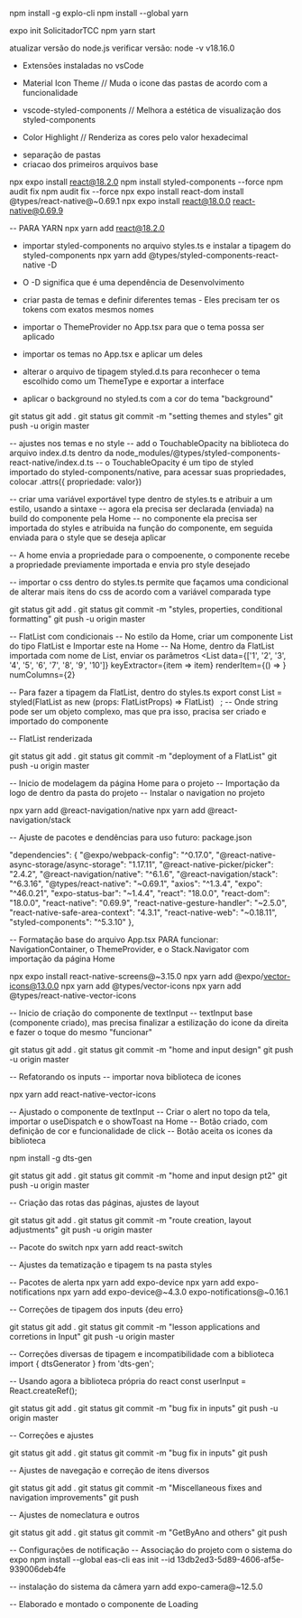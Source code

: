 npm install -g explo-cli
npm install --global yarn

expo init SolicitadorTCC
npm yarn start

atualizar versão do node.js
verificar versão: node -v
v18.16.0

- Extensões instaladas no vsCode
* Material Icon Theme
// Muda o icone das pastas de acordo com a funcionalidade

* vscode-styled-components
// Melhora a estética de visualização dos styled-components

* Color Highlight
// Renderiza as cores pelo valor hexadecimal


- separação de pastas
- criacao dos primeiros arquivos base

npx expo install react@18.2.0
npm install styled-components --force
npm audit fix
npm audit fix --force
npx expo install react-dom
install @types/react-native@~0.69.1
npx expo install react@18.0.0 react-native@0.69.9

-- PARA YARN
npx yarn add react@18.2.0

- importar styled-components no arquivo styles.ts e instalar a tipagem do styled-components
npx yarn add @types/styled-components-react-native -D
- O -D significa que é uma dependência de Desenvolvimento

- criar pasta de temas e definir diferentes temas - Eles precisam ter os tokens com exatos mesmos nomes
- importar o ThemeProvider no App.tsx para que o tema possa ser aplicado
- importar os temas no App.tsx e aplicar um deles
- alterar o arquivo de tipagem styled.d.ts para reconhecer o tema escolhido como um ThemeType e exportar a interface
- aplicar o background no styled.ts com a cor do tema "background"

git status
git add .
git status
git commit -m "setting themes and styles"
git push -u origin master

-- ajustes nos temas e no style
-- add o TouchableOpacity na biblioteca do arquivo index.d.ts dentro da node_modules/@types/styled-components-react-native/index.d.ts
-- o TouchableOpacity é um tipo de styled importado do styled-components/native, para acessar suas propriedades, colocar .attrs({ propriedade: valor})

-- criar uma variável exportável type dentro de styles.ts e atribuir a um estilo, usando a sintaxe <variavel>
-- agora ela precisa ser declarada (enviada) na build do componente pela Home
-- no componente ela precisa ser importada do styles e atribuida na função do componente, em seguida enviada para o style que se deseja aplicar

-- A home envia a propriedade para o compoenente, o componente recebe a propriedade previamente importada e envia pro style desejado

-- importar o css dentro do styles.ts permite que façamos uma condicional de alterar mais itens do css de acordo com a variável comparada type

git status
git add .
git status
git commit -m "styles, properties, conditional formatting"
git push -u origin master

-- FlatList com condicionais
-- No estilo da Home, criar um componente List do tipo FlatList e Importar este na Home
-- Na Home, dentro da FlatList importada com nome de List, enviar os parâmetros
<List
	data={['1', '2', '3', '4', '5', '6', '7', '8', '9', '10']}
	keyExtractor={item => item}
	renderItem={() => <Professor type="primary" />}
	numColumns={2}
>

-- Para fazer a tipagem da FlatList, dentro do styles.ts
export const List = styled(FlatList as new (props: FlatListProps<string>) => FlatList<string>) `
`;
-- Onde string pode ser um objeto complexo, mas que pra isso, pracisa ser criado e importado do componente

-- FlatList renderizada

git status
git add .
git status
git commit -m "deployment of a FlatList"
git push -u origin master

-- Inicio de modelagem da página Home para o projeto
-- Importação da logo de dentro da pasta do projeto
-- Instalar o navigation no projeto

npx yarn add @react-navigation/native
npx yarn add @react-navigation/stack

-- Ajuste de pacotes e dendências para uso futuro: package.json

  "dependencies": {
    "@expo/webpack-config": "^0.17.0",
    "@react-native-async-storage/async-storage": "1.17.11",
    "@react-native-picker/picker": "2.4.2",
    "@react-navigation/native": "^6.1.6",
    "@react-navigation/stack": "^6.3.16",
    "@types/react-native": "~0.69.1",
    "axios": "^1.3.4",
    "expo": "^46.0.21",
    "expo-status-bar": "~1.4.4",
    "react": "18.0.0",
    "react-dom": "18.0.0",
    "react-native": "0.69.9",
    "react-native-gesture-handler": "~2.5.0",
    "react-native-safe-area-context": "4.3.1",
    "react-native-web": "~0.18.11",
    "styled-components": "^5.3.10"
  },
  
-- Formatação base do arquivo App.tsx PARA funcionar:
NavigationContainer, o ThemeProvider, e o Stack.Navigator com importação da página Home

npx expo install react-native-screens@~3.15.0
npx yarn add @expo/vector-icons@13.0.0
npx yarn add @types/vector-icons
npx yarn add @types/react-native-vector-icons

-- Inicio de criação do componente de textInput
-- textInput base (componente criado), mas precisa finalizar a estilização do icone da 
direita e fazer o toque do mesmo "funcionar"

git status
git add .
git status
git commit -m "home and input design"
git push -u origin master

-- Refatorando os inputs
-- importar nova biblioteca de icones

npx yarn add react-native-vector-icons 

-- Ajustado o componente de textInput
-- Criar o alert no topo da tela, importar o useDispatch e o showToast na Home
-- Botão criado, com definição de cor e funcionalidade de click
-- Botão aceita os icones da biblioteca

npm install -g dts-gen

git status
git add .
git status
git commit -m "home and input design pt2"
git push -u origin master

-- Criação das rotas das páginas, ajustes de layout

git status
git add .
git status
git commit -m "route creation, layout adjustments"
git push -u origin master

-- Pacote do switch
npx yarn add react-switch

-- Ajustes da tematização e tipagem ts na pasta styles

-- Pacotes de alerta
npx yarn add expo-device
npx yarn add expo-notifications
npx yarn add expo-device@~4.3.0 expo-notifications@~0.16.1

-- Correções de tipagem dos inputs {deu erro}

git status
git add .
git status
git commit -m "lesson applications and corretions in Input"
git push -u origin master

-- Correções diversas de tipagem e incompatibilidade com a biblioteca 
import { dtsGenerator } from 'dts-gen';

-- Usando agora a biblioteca própria do react
const userInput = React.createRef<StyledTextInputProps>();

git status
git add .
git status
git commit -m "bug fix in inputs"
git push -u origin master

-- Correções e ajustes

git status
git add .
git status
git commit -m "bug fix in inputs"
git push

-- Ajustes de navegação e correção de itens diversos

git status
git add .
git status
git commit -m "Miscellaneous fixes and navigation improvements"
git push

-- Ajustes de nomeclatura e outros

git status
git add .
git status
git commit -m "GetByAno and others"
git push

-- Configurações de notificação
-- Associação do projeto com o sistema do expo
npm install --global eas-cli
eas init --id 13db2ed3-5d89-4606-af5e-939006deb4fe

-- instalação do sistema da câmera
yarn add expo-camera@~12.5.0

-- Elaborado e montado o componente de Loading